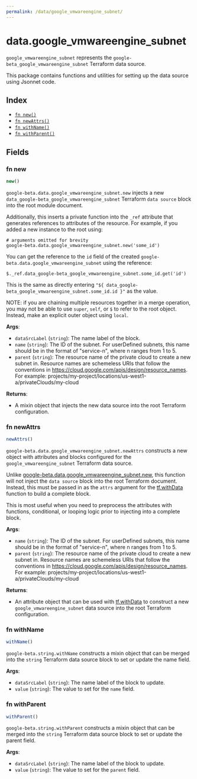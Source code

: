 ```yaml
---
permalink: /data/google_vmwareengine_subnet/
---
```


# data.google_vmwareengine_subnet

`google_vmwareengine_subnet` represents the `google-beta_google_vmwareengine_subnet` Terraform data source.



This package contains functions and utilities for setting up the data source using Jsonnet code.


## Index

* [`fn new()`](#fn-new)
* [`fn newAttrs()`](#fn-newattrs)
* [`fn withName()`](#fn-withname)
* [`fn withParent()`](#fn-withparent)

## Fields

### fn new

```ts
new()
```


`google-beta.data.google_vmwareengine_subnet.new` injects a new `data_google-beta_google_vmwareengine_subnet` Terraform `data source`
block into the root module document.

Additionally, this inserts a private function into the `_ref` attribute that generates references to attributes of the
resource. For example, if you added a new instance to the root using:

    # arguments omitted for brevity
    google-beta.data.google_vmwareengine_subnet.new('some_id')

You can get the reference to the `id` field of the created `google-beta.data.google_vmwareengine_subnet` using the reference:

    $._ref.data_google-beta_google_vmwareengine_subnet.some_id.get('id')

This is the same as directly entering `"${ data_google-beta_google_vmwareengine_subnet.some_id.id }"` as the value.

NOTE: if you are chaining multiple resources together in a merge operation, you may not be able to use `super`, `self`,
or `$` to refer to the root object. Instead, make an explicit outer object using `local`.

**Args**:
  - `dataSrcLabel` (`string`): The name label of the block.
  - `name` (`string`): The ID of the subnet. For userDefined subnets, this name should be in the format of &#34;service-n&#34;,
where n ranges from 1 to 5.
  - `parent` (`string`): The resource name of the private cloud to create a new subnet in.
Resource names are schemeless URIs that follow the conventions in https://cloud.google.com/apis/design/resource_names.
For example: projects/my-project/locations/us-west1-a/privateClouds/my-cloud

**Returns**:
- A mixin object that injects the new data source into the root Terraform configuration.


### fn newAttrs

```ts
newAttrs()
```


`google-beta.data.google_vmwareengine_subnet.newAttrs` constructs a new object with attributes and blocks configured for the `google_vmwareengine_subnet`
Terraform data source.

Unlike [google-beta.data.google_vmwareengine_subnet.new](#fn-new), this function will not inject the `data source`
block into the root Terraform document. Instead, this must be passed in as the `attrs` argument for the
[tf.withData](https://github.com/tf-libsonnet/core/tree/main/docs#fn-withdata) function to build a complete block.

This is most useful when you need to preprocess the attributes with functions, conditional, or looping logic prior to
injecting into a complete block.

**Args**:
  - `name` (`string`): The ID of the subnet. For userDefined subnets, this name should be in the format of &#34;service-n&#34;,
where n ranges from 1 to 5.
  - `parent` (`string`): The resource name of the private cloud to create a new subnet in.
Resource names are schemeless URIs that follow the conventions in https://cloud.google.com/apis/design/resource_names.
For example: projects/my-project/locations/us-west1-a/privateClouds/my-cloud

**Returns**:
  - An attribute object that can be used with [tf.withData](https://github.com/tf-libsonnet/core/tree/main/docs#fn-withdata) to construct a new `google_vmwareengine_subnet` data source into the root Terraform configuration.


### fn withName

```ts
withName()
```

`google-beta.string.withName` constructs a mixin object that can be merged into the `string`
Terraform data source block to set or update the name field.



**Args**:
  - `dataSrcLabel` (`string`): The name label of the block to update.
  - `value` (`string`): The value to set for the `name` field.


### fn withParent

```ts
withParent()
```

`google-beta.string.withParent` constructs a mixin object that can be merged into the `string`
Terraform data source block to set or update the parent field.



**Args**:
  - `dataSrcLabel` (`string`): The name label of the block to update.
  - `value` (`string`): The value to set for the `parent` field.
